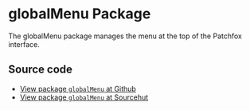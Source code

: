 # globalMenu Package

The globalMenu package manages the menu at the top of the Patchfox interface.

## Source code
* [View package `globalMenu` at Github](https://github.com/soapdog/patchfox/blob/master/src/packages/globalMenu) 
* [View package `globalMenu` at Sourcehut](https://git.sr.ht/~soapdog/patchfox/tree/master/item/src/packages/globalMenu)
